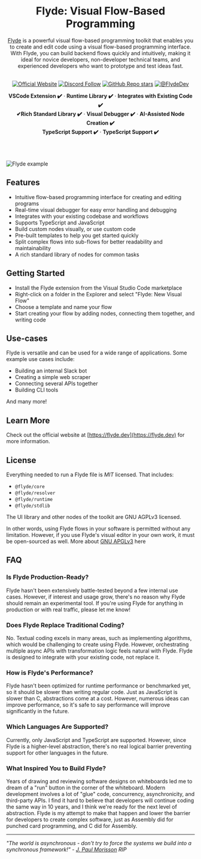 <div align="center">
<h1>Flyde: Visual Flow-Based Programming</h1>
</div>

<div align="center">
<a href="https://flyde.dev">Flyde</a> is a powerful visual flow-based programming toolkit that enables you to create and edit code using a visual flow-based programming interface. With Flyde, you can build backend flows quickly and intuitively, making it ideal for novice developers, non-developer technical teams, and experienced developers who want to prototype and test ideas fast.
<br/>

<br/>
  
[![Official Website](https://img.shields.io/badge/Official%20Website-flyde.dev-blue?style=flat&logo=world&logoColor=white)](https://flyde.dev.com)
[![Discord Follow](https://dcbadge.vercel.app/api/server/x7t4tjZQP8?style=flat)](https://discord.com/invite/x7t4tjZQP8)
[![GitHub Repo stars](https://img.shields.io/github/stars/flydelabs/flyde?style=social)](https://github.com/flydelabs/flyde)
[![@FlydeDev](https://img.shields.io/twitter/follow/FlydeDev?style=social)](https://twitter.com/FlydeDev)

<strong>VSCode Extension ✔️</strong> · <strong>Runtime Library ✔️</strong> · <strong>Integrates with Existing Code ✔️</strong>
<br/>
<strong>✔Rich Standard Library ✔️</strong> · <strong>Visual Debugger ✔️</strong> · <strong>AI-Assisted Node Creation ✔️</strong>
<br/>
<strong>TypeScript Support ✔️</strong> · <strong>TypeScript Support ✔️</strong>

<br/>
<br/>
</div>

![Flyde example](https://github.com/flydelabs/flyde-vscode/raw/main/media/walkthrough/run-flow.gif)

## Features

- Intuitive flow-based programming interface for creating and editing programs
- Real-time visual debugger for easy error handling and debugging
- Integrates with your existing codebase and workflows
- Supports TypeScript and JavaScript
- Build custom nodes visually, or use custom code
- Pre-built templates to help you get started quickly
- Split complex flows into sub-flows for better readability and maintainability
- A rich standard library of nodes for common tasks

## Getting Started

- Install the Flyde extension from the Visual Studio Code marketplace
- Right-click on a folder in the Explorer and select "Flyde: New Visual Flow"
- Choose a template and name your flow
- Start creating your flow by adding nodes, connecting them together, and writing code

## Use-cases

Flyde is versatile and can be used for a wide range of applications. Some example use cases include:

- Building an internal Slack bot
- Creating a simple web scraper
- Connecting several APIs together
- Building CLI tools

And many more!

## Learn More

Check out the official website at [https://flyde.dev](https://flyde.dev) for more information.

## License

Everything needed to run a Flyde file is _MIT_ licensed. That includes:

- `@flyde/core`
- `@flyde/resolver`
- `@flyde/runtime`
- `@flyde/stdlib`

The UI library and other nodes of the toolkit are GNU AGPLv3 licensed.

In other words, using Flyde flows in your software is permitted without any limitation. However, if you use Flyde's visual editor in your own work, it must be open-sourced as well. More about [GNU APGLv3](https://choosealicense.com/licenses/agpl-3.0/) here

## FAQ

### Is Flyde Production-Ready?

Flyde hasn't been extensively battle-tested beyond a few internal use cases. However, if interest and usage grow, there's no reason why Flyde should remain an experimental tool. If you're using Flyde for anything in production or with real traffic, please let me know!

### Does Flyde Replace Traditional Coding?

No. Textual coding excels in many areas, such as implementing algorithms, which would be challenging to create using Flyde. However, orchestrating multiple async APIs with transformation logic feels natural with Flyde. Flyde is designed to integrate with your existing code, not replace it.

### How is Flyde's Performance?

Flyde hasn't been optimized for runtime performance or benchmarked yet, so it should be slower than writing regular code. Just as JavaScript is slower than C, abstractions come at a cost. However, numerous ideas can improve performance, so it's safe to say performance will improve significantly in the future.

### Which Languages Are Supported?

Currently, only JavaScript and TypeScript are supported. However, since Flyde is a higher-level abstraction, there's no real logical barrier preventing support for other languages in the future.

### What Inspired You to Build Flyde?

Years of drawing and reviewing software designs on whiteboards led me to dream of a "run" button in the corner of the whiteboard. Modern development involves a lot of "glue" code, concurrency, asynchronicity, and third-party APIs. I find it hard to believe that developers will continue coding the same way in 10 years, and I think we're ready for the next level of abstraction. Flyde is my attempt to make that happen and lower the barrier for developers to create complex software, just as Assembly did for punched card programming, and C did for Assembly.

---

_"The world is asynchronous - don't try to force the systems we build into a synchronous framework!" - [J. Paul Morisson](https://www.jpaulmorrison.com/) RIP_

